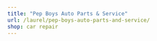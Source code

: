 ```yaml
---
title: "Pep Boys Auto Parts & Service"
url: /laurel/pep-boys-auto-parts-and-service/
shop: car repair
---
```

